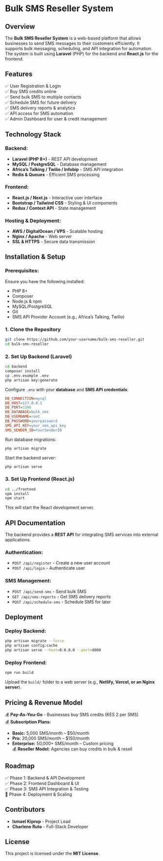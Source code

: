 # Bulk SMS Reseller System

## Overview
The **Bulk SMS Reseller System** is a web-based platform that allows businesses to send SMS messages to their customers efficiently. It supports bulk messaging, scheduling, and API integration for automation. The system is built using **Laravel** (PHP) for the backend and **React.js** for the frontend.

## Features
✅ User Registration & Login  
✅ Buy SMS credits online  
✅ Send bulk SMS to multiple contacts  
✅ Schedule SMS for future delivery  
✅ SMS delivery reports & analytics  
✅ API access for SMS automation  
✅ Admin Dashboard for user & credit management  

## Technology Stack
### Backend:
- **Laravel (PHP 8+)** - REST API development
- **MySQL / PostgreSQL** - Database management
- **Africa’s Talking / Twilio / Infobip** - SMS API integration
- **Redis & Queues** - Efficient SMS processing

### Frontend:
- **React.js / Next.js** - Interactive user interface
- **Bootstrap / Tailwind CSS** - Styling & UI components
- **Redux / Context API** - State management

### Hosting & Deployment:
- **AWS / DigitalOcean / VPS** - Scalable hosting
- **Nginx / Apache** - Web server
- **SSL & HTTPS** - Secure data transmission

## Installation & Setup
### Prerequisites:
Ensure you have the following installed:
- PHP 8+
- Composer
- Node.js & npm
- MySQL/PostgreSQL
- Git
- SMS API Provider Account (e.g., Africa’s Talking, Twilio)

### 1. Clone the Repository
```bash
git clone https://github.com/your-username/bulk-sms-reseller.git
cd bulk-sms-reseller
```

### 2. Set Up Backend (Laravel)
```bash
cd backend
composer install
cp .env.example .env
php artisan key:generate
```
Configure `.env` with your **database** and **SMS API credentials**:
```ini
DB_CONNECTION=mysql
DB_HOST=127.0.0.1
DB_PORT=3306
DB_DATABASE=bulk_sms
DB_USERNAME=root
DB_PASSWORD=yourpassword
SMS_API_KEY=your_sms_api_key
SMS_SENDER_ID=YourSenderID
```
Run database migrations:
```bash
php artisan migrate
```
Start the backend server:
```bash
php artisan serve
```

### 3. Set Up Frontend (React.js)
```bash
cd ../frontend
npm install
npm start
```
This will start the React development server.

## API Documentation
The backend provides a **REST API** for integrating SMS services into external applications.
### Authentication:
- `POST /api/register` - Create a new user account
- `POST /api/login` - Authenticate user

### SMS Management:
- `POST /api/send-sms` - Send bulk SMS
- `GET /api/sms-reports` - Get SMS delivery reports
- `POST /api/schedule-sms` - Schedule SMS for later

## Deployment
### Deploy Backend:
```bash
php artisan migrate --force
php artisan config:cache
php artisan serve --host=0.0.0.0 --port=8000
```
### Deploy Frontend:
```bash
npm run build
```
Upload the `build/` folder to a web server (e.g., **Netlify, Vercel, or an Nginx server**).

## Pricing & Revenue Model
💰 **Pay-As-You-Go** - Businesses buy SMS credits (KES 2 per SMS)  
💰 **Subscription Plans:**  
- **Basic:** 5,000 SMS/month – $50/month  
- **Pro:** 20,000 SMS/month – $150/month  
- **Enterprise:** 50,000+ SMS/month – Custom pricing  
💰 **Reseller Model:** Agencies can buy credits in bulk & resell

## Roadmap
✅ Phase 1: Backend & API Development  
✅ Phase 2: Frontend Dashboard & UI  
✅ Phase 3: SMS API Integration & Testing  
🚀 Phase 4: Deployment & Scaling  

## Contributors
- **Ismael Kiprop** - Project Lead
- **Charlene Ruto** - Full-Stack Developer

## License
This project is licensed under the **MIT License**.